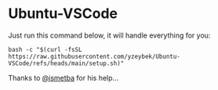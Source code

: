 # Ubuntu-VSCode
Just run this command below, it will handle everything for you:
```
bash -c "$(curl -fsSL https://raw.githubusercontent.com/yzeybek/Ubuntu-VSCode/refs/heads/main/setup.sh)"
```
Thanks to [@ismetba](https://github.com/ismetba) for his help...
